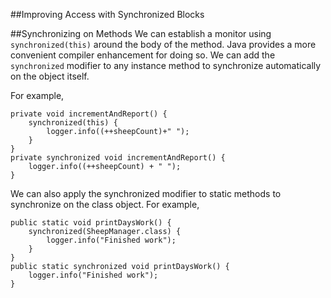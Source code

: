 ##Improving Access with Synchronized Blocks

##Synchronizing on Methods
We can establish a monitor using `synchronized(this)` around the body of the method.
Java provides a more convenient compiler enhancement for doing so.
We can add the `synchronized` modifier to any instance method to synchronize automatically on the object itself.

For example,
```
private void incrementAndReport() {
    synchronized(this) {
        logger.info((++sheepCount)+" ");
    }
}
private synchronized void incrementAndReport() {
    logger.info((++sheepCount) + " ");
}
```

We can also apply the synchronized modifier to static methods to synchronize on the class object.
For example,
```
public static void printDaysWork() {
    synchronized(SheepManager.class) {
        logger.info("Finished work");
    }
}
public static synchronized void printDaysWork() {
    logger.info("Finished work");
}
```